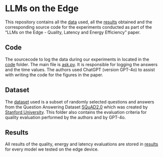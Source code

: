 # LLMs on the Edge

This repository contains all the [data](dataset) used, all the [results](results) obtained and the corresponding source code 
for the experiments conducted as part of the “LLMs on the Edge - Quality, Latency and Energy Efficiency” paper. 

## Code
The sourcecode to log the data during our experiments in located in the [code](code) folder.
The main file is [ask.py](code/ask.py). It is responsible for logging the answers and the time values.
The authors used ChatGPT (version GPT-4o) to assist with writing the code for the figures in the paper.

## Dataset

The [dataset](dataset) used is a subset of randomly selected 
questions and answers from the Question Answering Dataset [SQuAD2.0](https://rajpurkar.github.io/SQuAD-explorer/) which was created by [Stanford University](https://www.stanford.edu/).
This folder also contains the evaluation criteria for quality evaluation performed by the authors and by GPT-4o.

## Results

All results of the quality, energy and latency evaluations are stored in [results](results) for every model we tested on the edge device.


